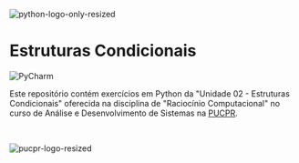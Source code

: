 ![python-logo-only-resized](https://github.com/tiagosantosnombr/introducao-programacao-python/assets/160294783/c69b4124-8314-4d04-a7d0-e60da209dc25)

# Estruturas Condicionais
![PyCharm](https://img.shields.io/badge/pycharm-143?style=for-the-badge&logo=pycharm&logoColor=black&color=black&labelColor=green)

Este repositório contém exercícios em Python da "Unidade 02 - Estruturas Condicionais" oferecida na disciplina de "Raciocínio Computacional" no curso de Análise e Desenvolvimento de Sistemas na [PUCPR](https://www.pucpr.br/).

<br>

![pucpr-logo-resized](https://github.com/tiagosantosnombr/introducao-programacao-python/assets/160294783/15bd2bb8-d55c-4ba4-a060-14f761bdac8a)

